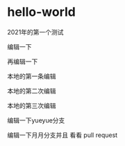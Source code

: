 # hello-world
2021年的第一个测试







编辑一下

再编辑一下


本地的第一条编辑

本地的第二次编辑

本地的第三次编辑


编辑一下yueyue分支


编辑一下月月分支并且 看看 pull request

